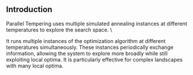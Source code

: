 ## Introduction

Parallel Tempering uses multiple simulated annealing instances at different temperatures to explore the search space. \\

It runs multiple instances of the optimization algorithm at different temperatures simultaneously. These instances periodically exchange information, allowing the system to explore more broadly while still exploiting local optima. It is particularly effective for complex landscapes with many local optima.